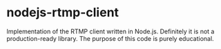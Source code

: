 # nodejs-rtmp-client

Implementation of the RTMP client written in Node.js. Definitely it is not a production-ready library. The purpose of this code is purely educational.
